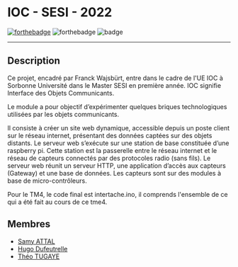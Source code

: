 # IOC - SESI - 2022
[![forthebadge](https://forthebadge.com/images/badges/made-with-c-plus-plus.svg)](https://forthebadge.com) ![forthebadge](https://forthebadge.com/images/badges/powered-by-coffee.svg) ![badge](https://svgshare.com/i/fb4.svg)
***

## Description
Ce projet, encadré par Franck Wajsbürt, entre dans le cadre de l'UE IOC à Sorbonne Université dans le Master SESI en première année.
IOC signifie Interface des Objets Communicants.

Le module a pour objectif d’expérimenter quelques briques technologiques utilisées par les objets communicants.

Il consiste à créer un site web dynamique, accessible depuis un poste client sur le réseau internet, présentant des données captées sur des objets distants. Le serveur web s’exécute sur une station de base constituée d’une raspberry pi. Cette station est la passerelle entre le réseau internet et le réseau de capteurs connectés par des protocoles radio (sans fils). Le serveur web réunit un serveur HTTP, une application d’accès aux capteurs (Gateway) et une base de données. Les capteurs sont sur des modules à base de micro-contrôleurs.

Pour le TM4, le code final est intertache.ino, il comprends l'ensemble de ce qui a été fait au cours de ce tme4.

## Membres
- [Samy ATTAL](https://github.com/Samy-Attal)
- [Hugo Dufeutrelle](https://github.com/HugoDufeutrelle)
- [Théo TUGAYE](https://github.com/Alhucarr)
